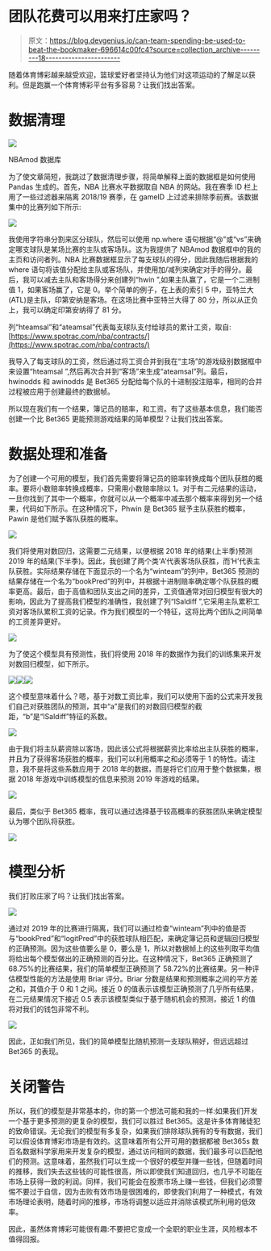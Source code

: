 # 团队花费可以用来打庄家吗？

> 原文：<https://blog.devgenius.io/can-team-spending-be-used-to-beat-the-bookmaker-696614c00fc4?source=collection_archive---------18----------------------->

随着体育博彩越来越受欢迎，篮球爱好者坚持认为他们对这项运动的了解足以获利。但是跑赢一个体育博彩平台有多容易？让我们找出答案。

# 数据清理

![](img/cfa90be8c37c3ab93116b7052cbcb649.png)

NBAmod 数据库

为了使文章简短，我跳过了数据清理步骤，将简单解释上面的数据框是如何使用 Pandas 生成的。首先，NBA 比赛水平数据取自 NBA 的网站。我在赛季 ID 栏上用了一些过滤器来隔离 2018/19 赛季，在 gameID 上过滤来排除季前赛。该数据集中的比赛列如下所示:

![](img/d56e4c79026cf26cd71f8bfa7ba09128.png)

我使用字符串分割来区分球队，然后可以使用 np.where 语句根据“@”或“vs”来确定哪支球队是某场比赛的主队或客场队。这为我提供了 NBAmod 数据框中的我的主页和访问者列。NBA 比赛数据框显示了每支球队的得分，因此我随后根据我的 where 语句将该值分配给主队或客场队，并使用加/减列来确定对手的得分。最后，我可以减去主队和客场得分来创建列“hwin ”,如果主队赢了，它是一个二进制值 1，如果客场赢了，它是 0。举个简单的例子，在上表的索引 5 中，亚特兰大(ATL)是主队，印第安纳是客场。在这场比赛中亚特兰大得了 80 分，所以从正负上，我可以确定印第安纳得了 81 分。

列“hteamsal”和“ateamsal”代表每支球队支付给球员的累计工资，取自:[https://www.spotrac.com/nba/contracts/](https://www.spotrac.com/nba/contracts/)

我导入了每支球队的工资，然后通过将工资合并到我在“主场”的游戏级别数据框中来设置“hteamsal ”,然后再次合并到“客场”来生成“ateamsal”列。最后，hwinodds 和 awinodds 是 Bet365 分配给每个队的十进制投注赔率，相同的合并过程被应用于创建最终的数据帧。

所以现在我们有一个结果，簿记员的赔率，和工资。有了这些基本信息，我们能否创建一个比 Bet365 更能预测游戏结果的简单模型？让我们找出答案。

# 数据处理和准备

为了创建一个可用的模型，我们首先需要将簿记员的赔率转换成每个团队获胜的概率。要将小数赔率转换成概率，只需用小数赔率除以 1。对于有二元结果的运动，一旦你找到了其中一个概率，你就可以从一个概率中减去那个概率来得到另一个结果，代码如下所示。在这种情况下，Phwin 是 Bet365 赋予主队获胜的概率，Pawin 是他们赋予客队获胜的概率。

![](img/0c1e8c8f1f7d0604d8e35fe723984361.png)

我们将使用对数回归，这需要二元结果，以便根据 2018 年的结果(上半季)预测 2019 年的结果(下半季)。因此，我创建了两个类‘A’代表客场队获胜，而‘H’代表主队获胜。实际结果存储在下面显示的一个名为“winteam”的列中，Bet365 预测的结果存储在一个名为“bookPred”的列中，并根据十进制赔率确定哪个队获胜的概率更高。最后，由于高值和团队支出之间的差异，工资值通常对回归模型有很大的影响，因此为了提高我们模型的准确性，我创建了列“lSaldiff ”,它采用主队累积工资对客场队累积工资的记录。作为我们模型的一个特征，这将比两个团队之间简单的工资差异更好。

![](img/2a85fb6a63f4b40d91401a063bb9052c.png)

为了使这个模型具有预测性，我们将使用 2018 年的数据作为我们的训练集来开发对数回归模型，如下所示。

![](img/b7577e3fce3a5dd169624d63332408bd.png)![](img/344a0928bbc962d0089c92a2a1eda9a4.png)![](img/421dae59c1fe4c07a8802e7e989c9f13.png)

这个模型意味着什么？嗯，基于对数工资比率，我们可以使用下面的公式来开发我们自己对获胜团队的预测，其中“a”是我们的对数回归模型的截距，“b”是“lSaldiff”特征的系数。

![](img/b41e48c264a602bf99098140a26ccc85.png)

由于我们将主队薪资除以客场，因此该公式将根据薪资比率给出主队获胜的概率，并且为了获得客场获胜的概率，我们可以利用概率之和必须等于 1 的特性。请注意，我不是将这些系数应用于 2018 年的数据，而是将它们应用于整个数据集，根据 2018 年游戏中训练模型的信息来预测 2019 年游戏的结果。

![](img/b9ef439b0df4d31114331f61e7117812.png)

最后，类似于 Bet365 概率，我可以通过选择基于较高概率的获胜团队来确定模型认为哪个团队将获胜。

![](img/66de908d0df0a6bafc6be9da32d4d955.png)

# 模型分析

我们打败庄家了吗？让我们找出答案。

![](img/93e6af7e5a487a541897d5d51d9ae66d.png)

通过对 2019 年的比赛进行隔离，我们可以通过检查“winteam”列中的值是否与“bookPred”和“logitPred”中的获胜球队相匹配，来确定簿记员和逻辑回归模型的正确预测。因为这些值要么是 0，要么是 1，所以对数据帧上的这些列取平均值将给出每个模型做出的正确预测的百分比。在这种情况下，Bet365 正确预测了 68.75%的比赛结果，我们的简单模型正确预测了 58.72%的比赛结果。另一种评估模型性能的方法是使用 Briar 评分。Briar 分数是结果和预测概率之间的平方差之和，其值介于 0 和 1 之间。接近 0 的值表示该模型正确预测了几乎所有结果，在二元结果情况下接近 0.5 表示该模型类似于基于随机机会的预测，接近 1 的值将对我们的钱包非常不利。

![](img/e28c2f21c29fc209f8b9a01e2f845c95.png)

因此，正如我们所见，我们的简单模型比随机预测一支球队稍好，但远远超过 Bet365 的表现。

# 关闭警告

所以，我们的模型是非常基本的，你的第一个想法可能和我的一样:如果我们开发一个基于更多预测的更复杂的模型，我们可以胜过 Bet365。这是许多体育赌徒犯的致命错误。无论我们的模型有多复杂，如果我们排除球队拥有的专有数据，我们可以假设体育博彩市场是有效的。这意味着所有公开可用的数据都被 Bet365s 数百名数据科学家用来开发复杂的模型，通过访问相同的数据，我们最多可以匹配他们的预测。这意味着，虽然我们可以生成一个很好的模型并赚一些钱，但随着时间的推移，我们失去这些钱的可能性很高，所以即使我们知道回归，也几乎不可能在市场上获得一致的利润。同样，我们可能会在股票市场上赚一些钱，但我们必须警惕不要过于自信，因为击败有效市场是很困难的，即使我们利用了一种模式，有效市场理论表明，随着时间的推移，市场将调整以适应并消除该模式所利用的低效率。

因此，虽然体育博彩可能很有趣:不要把它变成一个全职的职业生涯，风险根本不值得回报。